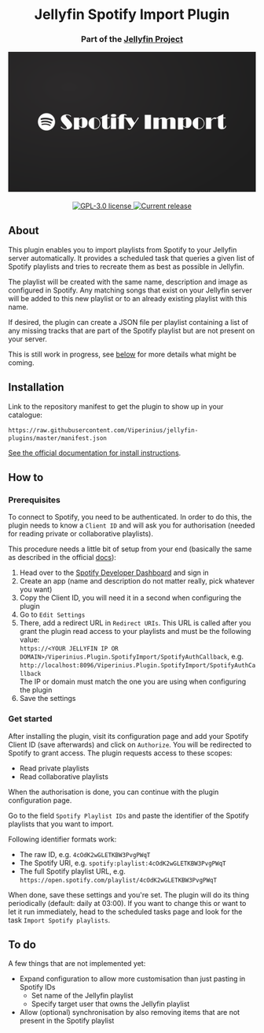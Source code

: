 <h1 align="center">Jellyfin Spotify Import Plugin</h1>
<h3 align="center">Part of the <a href="https://jellyfin.org/">Jellyfin Project</a></h3>

<div align="center">
<img alt="Logo" src="viperinius-plugin-spotifyimport.png" />
<br>
<br>
<a href="https://github.com/Viperinius/jellyfin-plugin-spotify-import">
<img alt="GPL-3.0 license" src="https://img.shields.io/github/license/Viperinius/jellyfin-plugin-spotify-import" />
</a>
<a href="https://github.com/Viperinius/jellyfin-plugin-spotify-import/releases">
<img alt="Current release" src="https://img.shields.io/github/release/Viperinius/jellyfin-plugin-spotify-import" />
</a>
</div>

## About

This plugin enables you to import playlists from Spotify to your Jellyfin server automatically. It provides a scheduled task that queries a given list of Spotify playlists and tries to recreate them as best as possible in Jellyfin.

The playlist will be created with the same name, description and image as configured in Spotify. Any matching songs that exist on your Jellyfin server will be added to this new playlist or to an already existing playlist with this name.

If desired, the plugin can create a JSON file per playlist containing a list of any missing tracks that are part of the Spotify playlist but are not present on your server.

This is still work in progress, see [below](#to-do) for more details what might be coming.


## Installation

Link to the repository manifest to get the plugin to show up in your catalogue:
```
https://raw.githubusercontent.com/Viperinius/jellyfin-plugins/master/manifest.json
```

[See the official documentation for install instructions](https://jellyfin.org/docs/general/server/plugins/index.html#installing).

## How to

### Prerequisites

To connect to Spotify, you need to be authenticated. In order to do this, the plugin needs to know a `Client ID` and will ask you for authorisation (needed for reading private or collaborative playlists).

This procedure needs a little bit of setup from your end (basically the same as described in the official [docs](https://developer.spotify.com/documentation/general/guides/authorization/app-settings/)):
1. Head over to the [Spotify Developer Dashboard](https://developer.spotify.com/dashboard) and sign in
2. Create an app (name and description do not matter really, pick whatever you want)
3. Copy the Client ID, you will need it in a second when configuring the plugin
4. Go to `Edit Settings`
5. There, add a redirect URL in `Redirect URIs`. This URL is called after you grant the plugin read access to your playlists and must be the following value:\
   `https://<YOUR JELLYFIN IP OR DOMAIN>/Viperinius.Plugin.SpotifyImport/SpotifyAuthCallback`, e.g. `http://localhost:8096/Viperinius.Plugin.SpotifyImport/SpotifyAuthCallback`\
   The IP or domain must match the one you are using when configuring the plugin
6. Save the settings

### Get started

After installing the plugin, visit its configuration page and add your Spotify Client ID (save afterwards) and click on `Authorize`. You will be redirected to Spotify to grant access. The plugin requests access to these scopes:
- Read private playlists
- Read collaborative playlists

When the authorisation is done, you can continue with the plugin configuration page.

Go to the field `Spotify Playlist IDs` and paste the identifier of the Spotify playlists that you want to import.

Following identifier formats work:
- The raw ID, e.g. `4cOdK2wGLETKBW3PvgPWqT`
- The Spotify URI, e.g. `spotify:playlist:4cOdK2wGLETKBW3PvgPWqT`
- The full Spotify playlist URL, e.g. `https://open.spotify.com/playlist/4cOdK2wGLETKBW3PvgPWqT`

When done, save these settings and you're set. The plugin will do its thing periodically (default: daily at 03:00).
If you want to change this or want to let it run immediately, head to the scheduled tasks page and look for the task `Import Spotify playlists`.

## To do

A few things that are not implemented yet:

- Expand configuration to allow more customisation than just pasting in Spotify IDs
    - Set name of the Jellyfin playlist
    - Specify target user that owns the Jellyfin playlist
- Allow (optional) synchronisation by also removing items that are not present in the Spotify playlist
